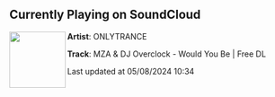 ## Currently Playing on SoundCloud

[<img align="left" width="100" src="https://i1.sndcdn.com/artworks-mFynHY7uE9u5psC0-kTNo1g-t500x500.jpg">](https://soundcloud.com/onlytr4nce/mza-dj-overclock-would-you-be-free-dl)

**Artist**: ONLYTRANCE 

**Track**: MZA & DJ Overclock - Would You Be | Free DL

Last updated at 05/08/2024 10:34
